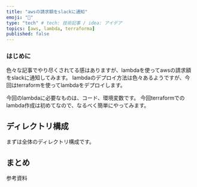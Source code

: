 ```yaml
---
title: "awsの請求額をslackに通知"
emoji: "🎉"
type: "tech" # tech: 技術記事 / idea: アイデア
topics: [aws, lambda, terraforma]
published: false
---
```

### はじめに
色々な記事でやり尽くされてる感はありますが、lambdaを使ってawsの請求額をslackに通知してみます。
lambdaのデプロイ方法は色々あるようですが、今回はterraformを使ってlambdaをデプロイします。

今回のlambdaに必要なものは、コード、環境変数です。
今回terraformでのlambda作成は初めてなので、なるべく簡単にやってみます。

## ディレクトリ構成
まずは全体のディレクトリ構成です。
###
##
###
##
###
##
###
##
###

## まとめ
参考資料
